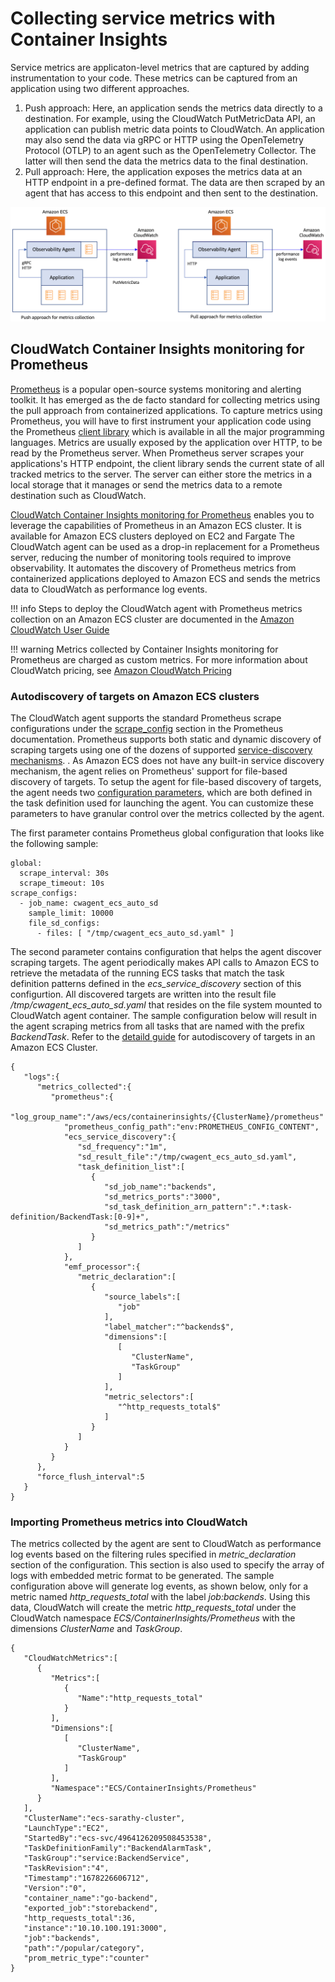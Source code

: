 # Collecting service metrics with Container Insights
Service metrics are applicaton-level metrics that are captured by adding instrumentation to your code. These metrics can be captured from an application using two different approaches. 

1. Push approach: Here, an application sends the metrics data directly to a destination. For example, using the CloudWatch PutMetricData API, an application can publish metric data points to CloudWatch. An application may also send the data via gRPC or HTTP using the OpenTelemetry Protocol (OTLP) to an agent such as the OpenTelemetry Collector. The latter will then send the data the metrics data to the final destination.
2. Pull approach: Here, the application exposes the metrics data at an HTTP endpoint in a pre-defined format. The data are then scraped by an agent that has access to this endpoint and then sent to the destination.

![Push approach for metric collection](../../../../images/PushPullApproach.png)

## CloudWatch Container Insights monitoring for Prometheus
[Prometheus](https://prometheus.io/docs/introduction/overview/) is a popular open-source systems monitoring and alerting toolkit. It has emerged as the de facto standard for collecting metrics using the pull approach from containerized applications. To capture metrics using Prometheus, you will have to first instrument your application code using the Prometheus [client library](https://prometheus.io/docs/instrumenting/clientlibs/) which is available in all the major programming languages. Metrics are usually exposed by the application over HTTP, to be read by the Prometheus server.
When Prometheus server scrapes your applications's HTTP endpoint, the client library sends the current state of all tracked metrics to the server. The server can either store the metrics in a local storage that it manages or send the metrics data to a remote destination such as CloudWatch.

[CloudWatch Container Insights monitoring for Prometheus](https://docs.aws.amazon.com/AmazonCloudWatch/latest/monitoring/ContainerInsights-Prometheus.html) enables you to leverage the capabilities of Prometheus in an Amazon ECS cluster. It is available for Amazon ECS clusters deployed on EC2 and Fargate The CloudWatch agent can be used as a drop-in replacement for a Prometheus server, reducing the number of monitoring tools required to improve observability. It automates the discovery of Prometheus metrics from containerized applications deployed to Amazon ECS and sends the metrics data to CloudWatch as performance log events. 

!!! info
    Steps to deploy the CloudWatch agent with Prometheus metrics collection on an Amazon ECS cluster are documented in the [Amazon CloudWatch User Guide](https://docs.aws.amazon.com/AmazonCloudWatch/latest/monitoring/ContainerInsights-Prometheus-install-ECS.html)

!!! warning
    Metrics collected by Container Insights monitoring for Prometheus are charged as custom metrics. For more information about CloudWatch pricing, see [Amazon CloudWatch Pricing](https://aws.amazon.com/cloudwatch/pricing/)

### Autodiscovery of targets on Amazon ECS clusters
The CloudWatch agent supports the standard Prometheus scrape configurations under the [scrape_config](https://prometheus.io/docs/prometheus/latest/configuration/configuration/#scrape_config) section in the Prometheus documentation. Prometheus supports both static and dynamic discovery of scraping targets using one of the dozens of supported [service-discovery mechanisms](https://prometheus.io/docs/prometheus/latest/configuration/configuration/#scrape_config). . As Amazon ECS does not have any built-in service discovery mechanism, the agent relies on Prometheus' support for file-based discovery of targets. To setup the agent for file-based discovery of targets, the agent needs two [configuration parameters](https://docs.aws.amazon.com/AmazonCloudWatch/latest/monitoring/ContainerInsights-Prometheus-Setup-configure-ECS.html), which are both defined in the task definition used for launching the agent. You can customize these parameters to have granular control over the metrics collected by the agent.

The first parameter contains Prometheus global configuration that looks like the following sample:

```
global:
  scrape_interval: 30s
  scrape_timeout: 10s
scrape_configs:
  - job_name: cwagent_ecs_auto_sd
    sample_limit: 10000
    file_sd_configs:
      - files: [ "/tmp/cwagent_ecs_auto_sd.yaml" ] 
```

The second parameter contains configuration that helps the agent discover scraping targets. The agent periodically makes API calls to Amazon ECS to retrieve the metadata of the running ECS tasks that match the task definition patterns defined in the *ecs_service_discovery* section of this configurtion. All discovered targets are written into the result file */tmp/cwagent_ecs_auto_sd.yaml* that resides on the file system mounted to CloudWatch agent container. The sample configuration below will result in the agent scraping metrics from all tasks that are named with the prefix *BackendTask*. Refer to the [detaild guide](https://docs.aws.amazon.com/AmazonCloudWatch/latest/monitoring/ContainerInsights-Prometheus-Setup-autodiscovery-ecs.html) for autodiscovery of targets in an Amazon ECS Cluster.

```
{
   "logs":{
      "metrics_collected":{
         "prometheus":{
            "log_group_name":"/aws/ecs/containerinsights/{ClusterName}/prometheus"
            "prometheus_config_path":"env:PROMETHEUS_CONFIG_CONTENT",
            "ecs_service_discovery":{
               "sd_frequency":"1m",
               "sd_result_file":"/tmp/cwagent_ecs_auto_sd.yaml",
               "task_definition_list":[
                  {
                     "sd_job_name":"backends",
                     "sd_metrics_ports":"3000",
                     "sd_task_definition_arn_pattern":".*:task-definition/BackendTask:[0-9]+",
                     "sd_metrics_path":"/metrics"
                  }
               ]
            },
            "emf_processor":{
               "metric_declaration":[
                  {
                     "source_labels":[
                        "job"
                     ],
                     "label_matcher":"^backends$",
                     "dimensions":[
                        [
                           "ClusterName",
                           "TaskGroup"
                        ]
                     ],
                     "metric_selectors":[
                        "^http_requests_total$"
                     ]
                  }
               ]
            }
         }
      },
      "force_flush_interval":5
   }
}
```

### Importing Prometheus metrics into CloudWatch
The metrics collected by the agent are sent to CloudWatch as performance log events based on the filtering rules specified in *metric_declaration* section of the configuration. This section is also used to specify the array of logs with embedded metric format to be generated. The sample configuration above will generate log events, as shown below, only for a metric named *http_requests_total* with the label *job:backends*. Using this data, CloudWatch will create the metric *http_requests_total* under the CloudWatch namespace *ECS/ContainerInsights/Prometheus* with the dimensions *ClusterName* and *TaskGroup*.
```
{
   "CloudWatchMetrics":[
      {
         "Metrics":[
            {
               "Name":"http_requests_total"
            }
         ],
         "Dimensions":[
            [
               "ClusterName",
               "TaskGroup"
            ]
         ],
         "Namespace":"ECS/ContainerInsights/Prometheus"
      }
   ],
   "ClusterName":"ecs-sarathy-cluster",
   "LaunchType":"EC2",
   "StartedBy":"ecs-svc/4964126209508453538",
   "TaskDefinitionFamily":"BackendAlarmTask",
   "TaskGroup":"service:BackendService",
   "TaskRevision":"4",
   "Timestamp":"1678226606712",
   "Version":"0",
   "container_name":"go-backend",
   "exported_job":"storebackend",
   "http_requests_total":36,
   "instance":"10.10.100.191:3000",
   "job":"backends",
   "path":"/popular/category",
   "prom_metric_type":"counter"
}
```